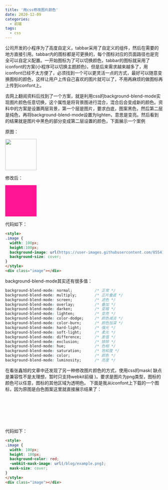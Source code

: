 ```yaml
---
title: '用css修改图片颜色'
date: 2020-12-09
categories:
  - 前端
tags:
  - css
---
```


公司开发的小程序为了高度自定义，tabbar采用了自定义的组件，然后在需要的地方直接引用。tabbar内的图标都是可更换的，每个图标对应的页面路径也是完全可以自定义配置。一开始图标为了可以切换颜色，tabbar的图标就采用了iconfont的方案(小程序可以切换主题颜色)，但是后来需求越来越多了，用iconfont已经不太方便了，必须找到一个可以更灵活一点的方式，最好可以随意变换图标的颜色，这样让用户上传自己喜欢的图片就可以了，不用再麻烦的做图标再上传到iconfont上。

去网上翻阅资料后找到了一个方案，就是利用css的background-blend-mode实现图片颜色任意切换，这个属性是将背景图进行混合，混合后会变成新的颜色。资料中的方案是设置两层背景，第一个层是图片，要求白底，图案黑色，然后第二层是纯色，再将background-blend-mode设置为lighten，意思是变亮。然后看到的结果就是图片中黑色的部分变成第二层设置的颜色，下面展示一个案例

原图：

<img src="https://user-images.githubusercontent.com/8554143/34239266-232bdfc0-e641-11e7-8792-408782aaa78e.png" style="width: 100px;height: 100px;">

修改后：

<div style="width: 100px;height:100px;background-image: url(https://user-images.githubusercontent.com/8554143/34239266-232bdfc0-e641-11e7-8792-408782aaa78e.png), linear-gradient(deeppink, deeppink);background-blend-mode:lighten;background-size: cover;"></div>

代码如下：

``` html
<style>
.image {
  width: 100px;
  height:100px;
  background-image: url(https://user-images.githubusercontent.com/8554143/34239266-232bdfc0-e641-11e7-8792-408782aaa78e.png), linear-gradient(deeppink, deeppink);background-blend-mode:lighten;
  background-size: cover;
}
</style>
<div class="image"></div>
```

background-blend-mode其实还有很多值：
``` css
background-blend-mode: normal;          /* 正常 */
background-blend-mode: multiply;        /* 正片叠底 */
background-blend-mode: screen;          /* 滤色 */
background-blend-mode: overlay;         /* 叠加 */
background-blend-mode: darken;          /* 变暗 */
background-blend-mode: lighten;         /* 变亮 */
background-blend-mode: color-dodge;     /* 颜色减淡 */
background-blend-mode: color-burn;      /* 颜色加深 */
background-blend-mode: hard-light;      /* 强光 */
background-blend-mode: soft-light;      /* 柔光 */
background-blend-mode: difference;      /* 差值 */
background-blend-mode: exclusion;       /* 排除 */
background-blend-mode: hue;             /* 色相 */
background-blend-mode: saturation;      /* 饱和度 */
background-blend-mode: color;           /* 颜色 */
background-blend-mode: luminosity;      /* 亮度 */
```

在看张鑫旭的文章中还发现了另一种修改图片颜色的方式，使用css的mask( 缺点是兼容性不是太理想，暂时只支持webkit前缀 )。要求是图片为png类型，图标的颜色可以任意，图标的其他区域为透明色。
下面是我从iconfont上下载的一个图标，因为原图是白色图案这里就直接展示结果了：
<div style="width: 100px;height: 100px;background-color: red;-webkit-mask-image: url(/blog/example.png);mask-size: cover;"></div>
代码如下：

``` html
<style>
.image {
  width: 100px;
  height: 100px;
  background-color: red;
  -webkit-mask-image: url(/blog/example.png);
  mask-size: cover;
}
</style>
<div class="image"></div>
```